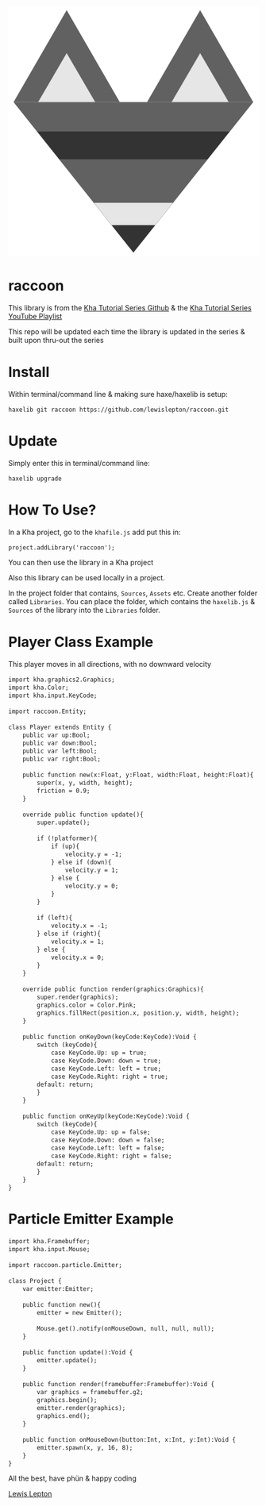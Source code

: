 ![raccoon](image/raccoon.png)
# raccoon

This library is from the [Kha Tutorial Series Github](https://github.com/lewislepton/kha-tutorial-series) & the [Kha Tutorial Series YouTube Playlist](https://www.youtube.com/playlist?list=PL4neAtv21WOmmR5mKb7TQvEQHpMh1h0po)

This repo will be updated each time the library is updated in the series & built upon thru-out the series

# Install
Within terminal/command line & making sure haxe/haxelib is setup:

	haxelib git raccoon https://github.com/lewislepton/raccoon.git


# Update
Simply enter this in terminal/command line:

	haxelib upgrade

# How To Use?
In a Kha project, go to the `khafile.js` add put this in:

	project.addLibrary('raccoon');

You can then use the library in a Kha project

Also this library can be used locally in a project.

In the project folder that contains, `Sources`, `Assets` etc. Create another folder called `Libraries`. You can place the folder, which contains the `haxelib.js` & `Sources` of the library into the `Libraries` folder.

# Player Class Example
This player moves in all directions, with no downward velocity

	import kha.graphics2.Graphics;
	import kha.Color;
	import kha.input.KeyCode;

	import raccoon.Entity;

	class Player extends Entity {
		public var up:Bool;
		public var down:Bool;
		public var left:Bool;
		public var right:Bool;

		public function new(x:Float, y:Float, width:Float, height:Float){
			super(x, y, width, height);
			friction = 0.9;
		}

		override public function update(){
			super.update();

			if (!platformer){
				if (up){
					velocity.y = -1;
				} else if (down){
					velocity.y = 1;
				} else {
					velocity.y = 0;
				}
			}

			if (left){
				velocity.x = -1;
			} else if (right){
				velocity.x = 1;
			} else {
				velocity.x = 0;
			}
		}

		override public function render(graphics:Graphics){
			super.render(graphics);
			graphics.color = Color.Pink;
			graphics.fillRect(position.x, position.y, width, height);
		}

		public function onKeyDown(keyCode:KeyCode):Void {
			switch (keyCode){
				case KeyCode.Up: up = true;
				case KeyCode.Down: down = true;
				case KeyCode.Left: left = true;
				case KeyCode.Right: right = true;
			default: return;
			}
		}

		public function onKeyUp(keyCode:KeyCode):Void {
			switch (keyCode){
				case KeyCode.Up: up = false;
				case KeyCode.Down: down = false;
				case KeyCode.Left: left = false;
				case KeyCode.Right: right = false;
			default: return;
			}
		}
	}

# Particle Emitter Example

	import kha.Framebuffer;
	import kha.input.Mouse;

	import raccoon.particle.Emitter;

	class Project {
		var emitter:Emitter;

		public function new(){
			emitter = new Emitter();

			Mouse.get().notify(onMouseDown, null, null, null);
		}

		public function update():Void {
			emitter.update();
		}

		public function render(framebuffer:Framebuffer):Void {
			var graphics = framebuffer.g2;
			graphics.begin();
			emitter.render(graphics);
			graphics.end();
		}

		public function onMouseDown(button:Int, x:Int, y:Int):Void {
			emitter.spawn(x, y, 16, 8);
		}
	}

All the best, have phün & happy coding

[Lewis Lepton](https://lewislepton.com)